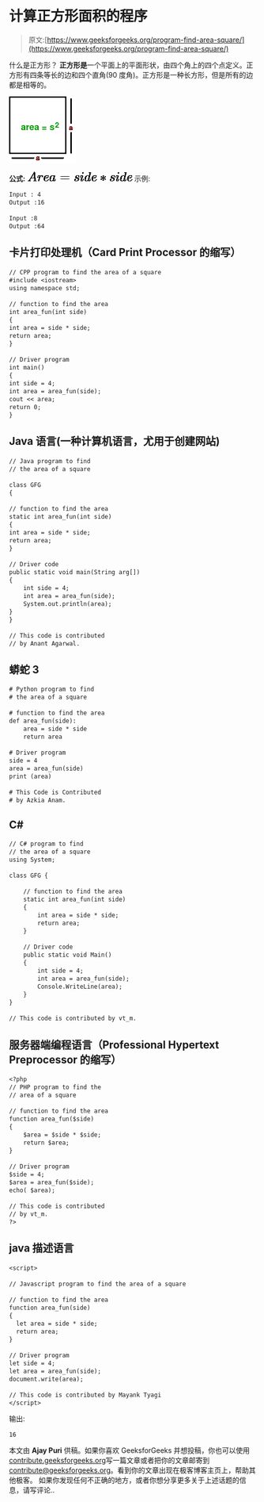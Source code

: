 # 计算正方形面积的程序

> 原文:[https://www.geeksforgeeks.org/program-find-area-square/](https://www.geeksforgeeks.org/program-find-area-square/)

什么是正方形？
**正方形是**一个平面上的平面形状，由四个角上的四个点定义。正方形有四条等长的边和四个直角(90 度角)。正方形是一种长方形，但是所有的边都是相等的。

![](img/90b76f3d2e39bad7056a28cef9ee2db4.png)

**公式:**
![Area = side * side  ](img/164fe008d7e042ce20520ea6b04fe564.png "Rendered by QuickLaTeX.com")
示例:

```
Input : 4
Output :16

Input :8
Output :64
```

## 卡片打印处理机（Card Print Processor 的缩写）

```
// CPP program to find the area of a square
#include <iostream>
using namespace std;

// function to find the area
int area_fun(int side)
{
int area = side * side;
return area;
}

// Driver program
int main()
{
int side = 4;
int area = area_fun(side);
cout << area;
return 0;
}
```

## Java 语言(一种计算机语言，尤用于创建网站)

```
// Java program to find
// the area of a square

class GFG
{

// function to find the area
static int area_fun(int side)
{
int area = side * side;
return area;
}

// Driver code
public static void main(String arg[])
{
    int side = 4;
    int area = area_fun(side);
    System.out.println(area);
}
}

// This code is contributed
// by Anant Agarwal.
```

## 蟒蛇 3

```
# Python program to find
# the area of a square

# function to find the area
def area_fun(side):
    area = side * side
    return area

# Driver program
side = 4
area = area_fun(side)
print (area)

# This Code is Contributed
# by Azkia Anam.
```

## C#

```
// C# program to find
// the area of a square
using System;

class GFG {

    // function to find the area
    static int area_fun(int side)
    {
        int area = side * side;
        return area;
    }

    // Driver code
    public static void Main()
    {
        int side = 4;
        int area = area_fun(side);
        Console.WriteLine(area);
    }
}

// This code is contributed by vt_m.
```

## 服务器端编程语言（Professional Hypertext Preprocessor 的缩写）

```
<?php
// PHP program to find the
// area of a square

// function to find the area
function area_fun($side)
{
    $area = $side * $side;
    return $area;
}

// Driver program
$side = 4;
$area = area_fun($side);
echo( $area);

// This code is contributed
// by vt_m.
?>
```

## java 描述语言

```
<script>

// Javascript program to find the area of a square

// function to find the area
function area_fun(side)
{
  let area = side * side;
  return area;
}

// Driver program
let side = 4;
let area = area_fun(side);
document.write(area);

// This code is contributed by Mayank Tyagi
</script>
```

输出:

```
16
```

本文由 **Ajay Puri** 供稿。如果你喜欢 GeeksforGeeks 并想投稿，你也可以使用[contribute.geeksforgeeks.org](http://www.contribute.geeksforgeeks.org)写一篇文章或者把你的文章邮寄到 contribute@geeksforgeeks.org。看到你的文章出现在极客博客主页上，帮助其他极客。
如果你发现任何不正确的地方，或者你想分享更多关于上述话题的信息，请写评论..